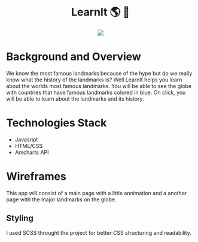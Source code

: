<h1 align="center"> LearnIt 🌎 🛫</h1>
<div align="center">
  <img align="center" src="https://github.com/prabhkirank12/knowIt/blob/master/src/images/landmarks.png" >
</div>

# Background and Overview
We know the most famous landmarks because of the hype but do we really know what the history of the landmarks is? Well LearnIt helps you learn about the worlds most famous landmarks. You will be able to see the globe with countries that have famous landmarks colored in blue. On click, you will be able to learn about the landmarks and its history. 

# Technologies Stack
* Javasript
* HTML/CSS
* Amcharts API

# Wireframes
This app will consist of a main page with a little annimation and a another page with the major landmarks on the globe.

## Styling 
I used SCSS throught the project for better CSS structuring and readability. 

